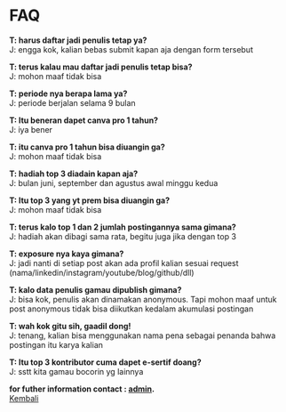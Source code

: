 # FAQ

**T: harus daftar jadi penulis tetap ya?**\
J: engga kok, kalian bebas submit kapan aja dengan form tersebut

**T: terus kalau mau daftar jadi penulis tetap bisa?**\
J: mohon maaf tidak bisa

**T: periode nya berapa lama ya?**\
J: periode berjalan selama 9 bulan

**T: Itu beneran dapet canva pro 1 tahun?**\
J: iya bener

**T: itu canva pro 1 tahun bisa diuangin ga?**\
J: mohon maaf tidak bisa

**T: hadiah top 3 diadain kapan aja?**\
J: bulan juni, september dan agustus awal minggu kedua

**T: Itu top 3 yang yt prem bisa diuangin ga?**\
J: mohon maaf tidak bisa

**T: terus kalo top 1 dan 2 jumlah postingannya sama gimana?**\
J: hadiah akan dibagi sama rata, begitu juga jika dengan top 3

**T: exposure nya kaya gimana?**\
J: jadi nanti di setiap post akan ada profil kalian sesuai request (nama/linkedin/instagram/youtube/blog/github/dll)

**T: kalo data penulis gamau dipublish gimana?**\
J: bisa kok, penulis akan dinamakan anonymous. Tapi mohon maaf untuk post anonymous tidak bisa diikutkan kedalam akumulasi postingan

**T: wah kok gitu sih, gaadil dong!**\
J: tenang, kalian bisa menggunakan nama pena sebagai penanda bahwa postingan itu karya kalian

**T: Itu top 3 kontributor cuma dapet e-sertif doang?**\
J: sstt kita gamau bocorin yg lainnya

**for futher information contact : [admin](https://wa.me/6289638065793?text=mau+nanya+tentang+blog+dong).**\
[Kembali](https://github.com/GajAhmadaaa/HIMTIBLOG)
